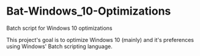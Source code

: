 # Bat-Windows_10-Optimizations
Batch script for Windows 10 optimizations

This project's goal is to optimize Windows 10 (mainly) and it's preferences using Windows' Batch scripting language. 
